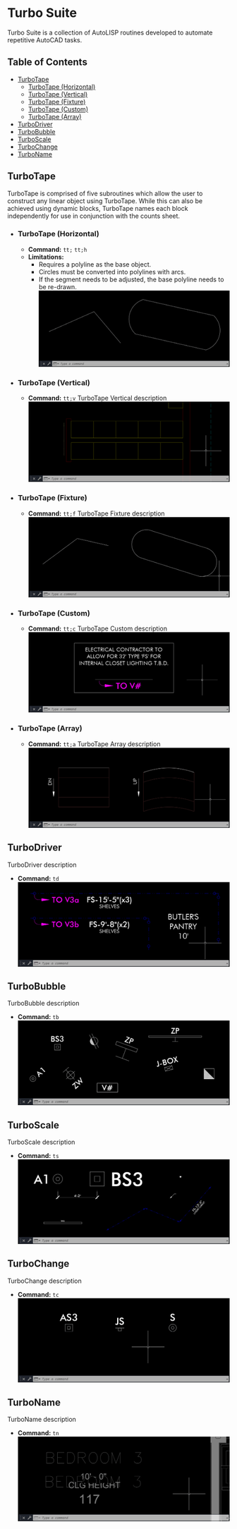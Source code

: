 # Turbo Suite
Turbo Suite is a collection of AutoLISP routines developed to automate repetitive AutoCAD tasks.

## Table of Contents
- [TurboTape](#turbotape)
  - [TurboTape (Horizontal)](#turbotape-horizontal)
  - [TurboTape (Vertical)](#turbotape-vertical)
  - [TurboTape (Fixture)](#turbotape-fixture)
  - [TurboTape (Custom)](#turbotape-custom)
  - [TurboTape (Array)](#turbotape-array)
- [TurboDriver](#turbodriver)
- [TurboBubble](#turbobubble)
- [TurboScale](#turboscale)
- [TurboChange](#turbochange)
- [TurboName](#turboname)

## TurboTape
TurboTape is comprised of five subroutines which allow the user to construct any linear object using TurboTape. While this can also be achieved using dynamic blocks, TurboTape names each block independently for use in conjunction with the counts sheet.

  - ### TurboTape (Horizontal)
     - **Command:** `tt;` `tt;h`
     - **Limitations:**
       - Requires a polyline as the base object.
       - Circles must be converted into polylines with arcs.
       - If the segment needs to be adjusted, the base polyline needs to be re-drawn.
    ![TurboTape Horizontal gif](/GIF/TurboTape(Horizontal).gif)

  - ### TurboTape (Vertical)
     - **Command:** `tt;v`
    TurboTape Vertical description
    ![TurboTape Vertical gif](/GIF/TurboTape(Vertical).gif)

  - ### TurboTape (Fixture)
     - **Command:** `tt;f`
    TurboTape Fixture description
    ![TurboTape Fixture gif](/GIF/TurboTape(Fixture).gif)

  - ### TurboTape (Custom)
     - **Command:** `tt;c`
    TurboTape Custom description
    ![TurboTape Fixture gif](/GIF/TurboTape(Custom).gif)

  - ### TurboTape (Array)
     - **Command:** `tt;a`
    TurboTape Array description
    ![TurboTape Array gif](/GIF/TurboTape(Array).gif)

## TurboDriver
TurboDriver description
- **Command:** `td`
![TurboDriver gif](/GIF/TurboDriver.gif)

## TurboBubble
TurboBubble description
- **Command:** `tb`
![TurboBubble gif](/GIF/TurboBubble.gif)

## TurboScale
TurboScale description
- **Command:** `ts`
![TurboScale gif](/GIF/TurboScale.gif)

## TurboChange
TurboChange description
- **Command:** `tc`
![TurboChange gif](/GIF/TurboChange.gif)

## TurboName
TurboName description
- **Command:** `tn`
![TurboName gif](/GIF/TurboName.gif)
